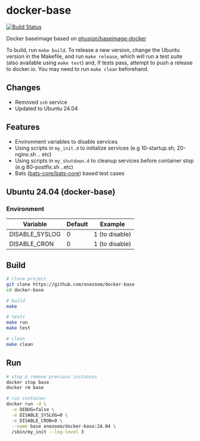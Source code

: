 # docker-base

[![Build Status](https://travis-ci.com/madharjan/docker-base.svg?branch=master)](https://travis-ci.com/madharjan/docker-base)

Docker baseimage based on [phusion/baseimage-docker](https://github.com/phusion/baseimage-docker)

To build, run `make build`. To release a new version, change the Ubuntu version in the
Makefile, and run `make release`, which will run a test suite (also available using
`make test`) and, if tests pass, attempt to push a release to docker.io.
You may need to run `make clean` beforehand.

## Changes

* Removed `ssh` service
* Updated to Ubuntu 24.04

## Features

* Environment variables to disable services
* Using scripts in `my_init.d` to initialize services (e.g 10-startup.sh, 20-nginx.sh .. etc)
* Using scripts in `my_shutdown.d` to cleanup services before container stop (e.g 80-postfix.sh ..etc)
* Bats ([bats-core/bats-core](https://github.com/bats-core/bats-core)) based test cases

## Ubuntu 24.04 (docker-base)

### Environment

| Variable       | Default | Example        |
|----------------|---------|----------------|
| DISABLE_SYSLOG | 0       | 1 (to disable) |
| DISABLE_CRON   | 0       | 1 (to disable) |

## Build

```bash
# clone project
git clone https://github.com/onezoom/docker-base
cd docker-base

# build
make

# tests
make run
make test

# clean
make clean
```

## Run

```bash
# stop & remove previous instances
docker stop base
docker rm base

# run container
docker run -d \
  -e DEBUG=false \
  -e DISABLE_SYSLOG=0 \
  -e DISABLE_CRON=0 \
  --name base onezoom/docker-base:24.04 \
  /sbin/my_init --log-level 3
```
